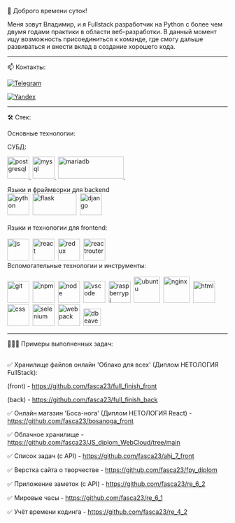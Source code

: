 👋 Доброго времени суток! 

Меня зовут Владимир, и я Fullstack разработчик на Python с более чем двумя годами практики в области веб-разработки. В данный момент ищу возможность присоединиться к команде, где смогу дальше развиваться и внести вклад в создание хорошего кода.
***
📫 Контакты:

[![Telegram](https://img.shields.io/badge/-Телеграмм-111?style=for-the-badge&logo=Telegram&color=red)](https://t.me/Kamenev37) 

[![Yandex](https://img.shields.io/badge/-почта-111?style=for-the-badge&logo=mail.ru&color=red)](mailto:fasca23@yandex.ru)
***

🛠️ Стек:  

Основные технологии:  

СУБД:
<div>

[<img src="https://cdn.jsdelivr.net/gh/devicons/devicon/icons/postgresql/postgresql-original.svg" title="postgresql" width="50" height="50"/>&nbsp;](https://www.postgresql.org/)
[<img src="https://cdn-icons-png.flaticon.com/512/919/919836.png" title="mysql" width="50" height="50"/>&nbsp;](https://www.mysql.com/)
[<img src="https://encrypted-tbn0.gstatic.com/images?q=tbn:ANd9GcSK344qk8vH4LiMT6DId7ZsW96H-DQhkWiKsQ&s" title="mariadb" width="150" height="50"/>&nbsp;](https://mariadb.org/)
</div>
Языки и фраймворки для backend
<div>
<img src="https://cdn.jsdelivr.net/gh/devicons/devicon@latest/icons/python/python-original.svg" title="python" width="50" height="50"/>&nbsp;
<img src="https://fantaso.github.io/images/skills-flask.png" title="flask" width="100" height="50"/>&nbsp;
<img src="https://www.hashstudioz.com/images/hire-django-hero.webp" title="django" width="50" height="50"/>&nbsp;
</br>
</div>
</br>
Языки и технологии для frontend:
<div>
</br>
<img src="https://cdn.jsdelivr.net/gh/devicons/devicon/icons/javascript/javascript-original.svg" title="js" width="50" height="50"/>&nbsp;
<img src="https://cdn.jsdelivr.net/gh/devicons/devicon/icons/react/react-original.svg" title="react" width="50" height="50"/>&nbsp;
<img src="https://cdn.jsdelivr.net/gh/devicons/devicon@latest/icons/redux/redux-original.svg" title="redux" width="50" height="50"/>&nbsp;
<img src="https://cdn.jsdelivr.net/gh/devicons/devicon@latest/icons/reactrouter/reactrouter-original.svg" title="reactrouter" width="50" height="50"/>&nbsp;
</br>
</div>  
Вспомогательные технологии и инструменты:
<div>
</br>  
<img src="https://cdn.jsdelivr.net/gh/devicons/devicon/icons/git/git-plain.svg" title="git" width="50" height="50"/>&nbsp;
<img src="https://cdn.jsdelivr.net/gh/devicons/devicon/icons/npm/npm-original-wordmark.svg" title="npm" width="50" height="50"/>&nbsp;
<img src="https://cdn.jsdelivr.net/gh/devicons/devicon@latest/icons/nodejs/nodejs-original-wordmark.svg" title="node" width="50" height="50"/>&nbsp;
<img src="https://cdn.jsdelivr.net/gh/devicons/devicon@latest/icons/vscode/vscode-original.svg" title="vscode" width="50" height="50"/>&nbsp;
<img src="https://cdn.jsdelivr.net/gh/devicons/devicon@latest/icons/raspberrypi/raspberrypi-original.svg" title="raspberrypi" width="50" height="50"/>&nbsp;
<img src="https://cdn.jsdelivr.net/gh/devicons/devicon@latest/icons/ubuntu/ubuntu-original.svg" title="ubuntu" width="60" height="60"/>&nbsp;
<img src="https://cdn.jsdelivr.net/gh/devicons/devicon@latest/icons/nginx/nginx-original.svg" title="nginx" width="60" height="60"/>&nbsp;
<img src="https://cdn.jsdelivr.net/gh/devicons/devicon/icons/html5/html5-original.svg" title="html" width="50" height="50"/>&nbsp;
<img src="https://cdn.jsdelivr.net/gh/devicons/devicon/icons/css3/css3-original.svg" title="css" width="50" height="50"/>&nbsp;
<img src="https://cdn.jsdelivr.net/gh/devicons/devicon@latest/icons/selenium/selenium-original.svg" title="selenium" width="50" height="50"/>&nbsp;
<img src="https://cdn.jsdelivr.net/gh/devicons/devicon@latest/icons/webpack/webpack-original.svg" title="webpack" width="50" height="50"/>&nbsp;
<img src="https://cdn.jsdelivr.net/gh/devicons/devicon@latest/icons/dbeaver/dbeaver-original.svg" title="dbeaver" width="40" height="40"/>&nbsp;
</br>
</div>

***
👩🏻‍💻 Примеры выполненных задач:
</br>
<div>
</br>
✅ Хранилище файлов онлайн 'Облако для всех' (Диплом НЕТОЛОГИЯ FullStack): 

(front) - https://github.com/fasca23/full_finish_front

(back) - https://github.com/fasca23/full_finish_back  

✅ Онлайн магазин 'Боса-нога' (Диплом НЕТОЛОГИЯ React) - https://github.com/fasca23/bosanoga_front

✅ Облачное хранилище - https://github.com/fasca23/JS_diplom_WebCloud/tree/main

✅ Список задач (с API) - https://github.com/fasca23/ahj_7_front

✅ Верстка сайта о творчестве - https://github.com/fasca23/fpy_diplom

✅ Приложение заметок (с API) - https://github.com/fasca23/re_6_2

✅ Мировые часы - https://github.com/fasca23/re_6_1

✅ Учёт времени кодинга - https://github.com/fasca23/re_4_2
</div>
